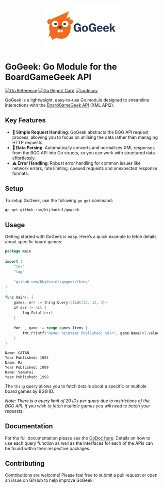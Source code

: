 <p align="center">
  <img src="gogeek-logo.png" width="250" alt="GoGeek Logo">
</p>

# GoGeek: Go Module for the BoardGameGeek API

[![Go Reference](https://pkg.go.dev/badge/pkg.go.dev/github.com/kkjdaniel/gogeek.svg)](https://pkg.go.dev/github.com/kkjdaniel/gogeek)
[![Go Report Card](https://goreportcard.com/badge/github.com/kkjdaniel/gogeek)](https://goreportcard.com/report/github.com/kkjdaniel/gogeek)
[![codecov](https://codecov.io/gh/kkjdaniel/gogeek/graph/badge.svg?token=W78TFFY83D)](https://codecov.io/gh/kkjdaniel/gogeek)

GoGeek is a lightweight, easy-to-use Go module designed to streamline interactions with the [BoardGameGeek API](https://boardgamegeek.com/wiki/page/BGG_XML_API2) (XML API2).

## Key Features

- **🔄 Simple Request Handling**: GoGeek abstracts the BGG API request process, allowing you to focus on utilising the data rather than managing HTTP requests.
- **📄 Data Parsing**: Automatically converts and normalises XML responses from the BGG API into Go structs, so you can work with structured data effortlessly.
- **⚠️ Error Handling**: Robust error handling for common issues like network errors, rate limiting, queued requests and unexpected response formats.

## Setup

To setup GoGeek, use the following `go get` command:

```bash
go get github.com/kkjdaniel/gogeek
```

## Usage

Getting started with GoGeek is easy. Here’s a quick example to fetch details about specific board games:

```go
package main

import (
	"fmt"
	"log"

	"github.com/kkjdaniel/gogeek/thing"
)

func main() {
	games, err := thing.Query([]int{13, 12, 3})
	if err != nil {
		log.Fatal(err)
	}

	for _, game := range games.Items {
		fmt.Printf("Name: %s\nYear Published: %d\n", game.Name[0].Value, game.YearPublished.Value)
	}
}
```

```
Name: CATAN
Year Published: 1995
Name: Ra
Year Published: 1999
Name: Samurai
Year Published: 1998
```

The `thing` query allows you to fetch details about a specific or multiple board games by BGG ID.

_Note: There is a query limit of 20 IDs per query due to restrictions of the BGG API. If you wish to fetch multiple games you will need to batch your requests._

## Documentation

For the full documentation please see the [GoDoc here](https://pkg.go.dev/github.com/kkjdaniel/gogeek). Details on how to use each query function as well as the interfaces for each of the APIs can be found within their respective packages.

## Contributing

Contributions are welcome! Please feel free to submit a pull request or open an issue on GitHub to help improve GoGeek.
